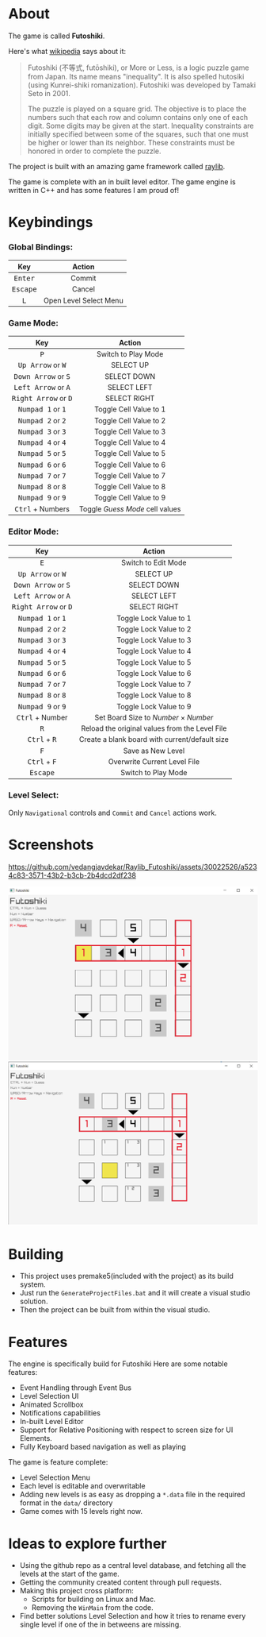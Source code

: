 # About

The game is called **Futoshiki**.

Here's what [wikipedia](https://en.wikipedia.org/wiki/Futoshiki) says about it:

> Futoshiki (不等式, futōshiki), or More or Less, is a logic puzzle game from
> Japan. Its name means "inequality". It is also spelled hutosiki (using
> Kunrei-shiki romanization). Futoshiki was developed by Tamaki Seto in 2001.
>
> The puzzle is played on a square grid. The objective is to place the numbers
> such that each row and column contains only one of each digit. Some digits may
> be given at the start. Inequality constraints are initially specified between
> some of the squares, such that one must be higher or lower than its neighbor.
> These constraints must be honored in order to complete the puzzle.

The project is built with an amazing game framework called
[raylib](https://github.com/raysan5/raylib).

The game is complete with an in built level editor. The game engine is written in C++ and has some features I am proud of!

# Keybindings

### Global Bindings:

|        Key        |         Action         |
| :---------------: | :--------------------: |
| <kbd>Enter</kbd>  |         Commit         |
| <kbd>Escape</kbd> |         Cancel         |
|   <kbd>L</kbd>    | Open Level Select Menu |

### Game Mode:

|                  Key                   |             Action              |
| :------------------------------------: | :-----------------------------: |
|              <kbd>P</kbd>              |       Switch to Play Mode       |
|  <kbd>Up Arrow</kbd> or <kbd>W</kbd>   |            SELECT UP            |
| <kbd>Down Arrow</kbd> or <kbd>S</kbd>  |           SELECT DOWN           |
| <kbd>Left Arrow</kbd> or <kbd>A</kbd>  |           SELECT LEFT           |
| <kbd>Right Arrow</kbd> or <kbd>D</kbd> |          SELECT RIGHT           |
|  <kbd>Numpad 1</kbd> or <kbd>1</kbd>   |     Toggle Cell Value to 1      |
|  <kbd>Numpad 2</kbd> or <kbd>2</kbd>   |     Toggle Cell Value to 2      |
|  <kbd>Numpad 3</kbd> or <kbd>3</kbd>   |     Toggle Cell Value to 3      |
|  <kbd>Numpad 4</kbd> or <kbd>4</kbd>   |     Toggle Cell Value to 4      |
|  <kbd>Numpad 5</kbd> or <kbd>5</kbd>   |     Toggle Cell Value to 5      |
|  <kbd>Numpad 6</kbd> or <kbd>6</kbd>   |     Toggle Cell Value to 6      |
|  <kbd>Numpad 7</kbd> or <kbd>7</kbd>   |     Toggle Cell Value to 7      |
|  <kbd>Numpad 8</kbd> or <kbd>8</kbd>   |     Toggle Cell Value to 8      |
|  <kbd>Numpad 9</kbd> or <kbd>9</kbd>   |     Toggle Cell Value to 9      |
|       <kbd>Ctrl</kbd> + Numbers        | Toggle _Guess Mode_ cell values |

### Editor Mode:

|                  Key                   |                     Action                     |
| :------------------------------------: | :--------------------------------------------: |
|              <kbd>E</kbd>              |              Switch to Edit Mode               |
|  <kbd>Up Arrow</kbd> or <kbd>W</kbd>   |                   SELECT UP                    |
| <kbd>Down Arrow</kbd> or <kbd>S</kbd>  |                  SELECT DOWN                   |
| <kbd>Left Arrow</kbd> or <kbd>A</kbd>  |                  SELECT LEFT                   |
| <kbd>Right Arrow</kbd> or <kbd>D</kbd> |                  SELECT RIGHT                  |
|  <kbd>Numpad 1</kbd> or <kbd>1</kbd>   |             Toggle Lock Value to 1             |
|  <kbd>Numpad 2</kbd> or <kbd>2</kbd>   |             Toggle Lock Value to 2             |
|  <kbd>Numpad 3</kbd> or <kbd>3</kbd>   |             Toggle Lock Value to 3             |
|  <kbd>Numpad 4</kbd> or <kbd>4</kbd>   |             Toggle Lock Value to 4             |
|  <kbd>Numpad 5</kbd> or <kbd>5</kbd>   |             Toggle Lock Value to 5             |
|  <kbd>Numpad 6</kbd> or <kbd>6</kbd>   |             Toggle Lock Value to 6             |
|  <kbd>Numpad 7</kbd> or <kbd>7</kbd>   |             Toggle Lock Value to 7             |
|  <kbd>Numpad 8</kbd> or <kbd>8</kbd>   |             Toggle Lock Value to 8             |
|  <kbd>Numpad 9</kbd> or <kbd>9</kbd>   |             Toggle Lock Value to 9             |
|        <kbd>Ctrl</kbd> + Number        |  Set Board Size to _Number_ $\times$ _Number_  |
|              <kbd>R</kbd>              | Reload the original values from the Level File |
|     <kbd>Ctrl</kbd> + <kbd>R</kbd>     | Create a blank board with current/default size |
|              <kbd>F</kbd>              |               Save as New Level                |
|     <kbd>Ctrl</kbd> + <kbd>F</kbd>     |          Overwrite Current Level File          |
|           <kbd>Escape</kbd>            |              Switch to Play Mode               |

### Level Select:

Only `Navigational` controls and `Commit` and `Cancel` actions work.

# Screenshots

https://github.com/vedangjavdekar/Raylib_Futoshiki/assets/30022526/a5234c83-3571-43b2-b3cb-2b4dcd2df238

![Screenshot1](https://github.com/vedangjavdekar/Raylib_Futoshiki/blob/master/github/Screenshot1.png)
![Screenshot2](https://github.com/vedangjavdekar/Raylib_Futoshiki/blob/master/github/Screenshot2.png)

# Building

- This project uses premake5(included with the project) as its build system.
- Just run the `GenerateProjectFiles.bat` and it will create a visual studio solution.
- Then the project can be built from within the visual studio.

# Features

The engine is specifically build for Futoshiki
Here are some notable features:

- Event Handling through Event Bus
- Level Selection UI
- Animated Scrollbox
- Notifications capabilities
- In-built Level Editor
- Support for Relative Positioning with respect to screen size for UI Elements.
- Fully Keyboard based navigation as well as playing

The game is feature complete:

- Level Selection Menu
- Each level is editable and overwritable
- Adding new levels is as easy as dropping a `*.data` file in the required
  format in the `data/` directory
- Game comes with 15 levels right now.

# Ideas to explore further

- Using the github repo as a central level database, and fetching all the levels
  at the start of the game.
- Getting the community created content through pull
  requests.
- Making this project cross platform:
  - Scripts for building on Linux and Mac.
  - Removing the `WinMain` from the code.
- Find better solutions Level Selection and how it tries to rename every single
  level if one of the in betweens are missing.
